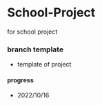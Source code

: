 # School-Project
 for school project

### branch template
- template of project

#### progress
- 2022/10/16
